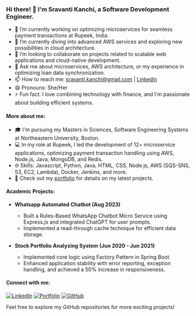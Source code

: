 ### Hi there! 👋 I'm Sravanti Kanchi, a Software Development Engineer.

- 🔭 I’m currently working on optimizing microservices for seamless payment transactions at Rupeek, India.
- 🌱 I’m currently diving into advanced AWS services and exploring new possibilities in cloud architecture.
- 👯 I’m looking to collaborate on projects related to scalable web applications and cloud-native development.
- 💬 Ask me about microservices, AWS architecture, or my experience in optimizing loan data synchronization.
- 📫 How to reach me: [sravanti.kanchi@gmail.com](mailto:sravanti.kanchi@gmail.com) | [LinkedIn](https://www.linkedin.com/in/sravanti-kanchi)
- 😄 Pronouns: She/Her
- ⚡ Fun fact: I love combining technology with finance, and I'm passionate about building efficient systems.

#### More about me:

- 🎓 I'm pursuing my Masters in Sciences, Software Engineering Systems at Northeastern University, Boston.
- 💻 In my role at Rupeek, I led the development of 12+ microservice applications, optimizing payment transaction handling using AWS, Node.js, Java, MongoDB, and Redis.
- 🌐 Skills: Javascript, Python, Java, HTML, CSS, Node.js, AWS (SQS-SNS, S3, EC2, Lambda), Docker, Jenkins, and more.
- 🚀 Check out my [portfolio](YourPortfolioLink) for details on my latest projects.

#### Academic Projects:

- **Whatsapp Automated Chatbot (Aug 2023)**
  - Built a Rules-Based WhatsApp Chatbot Micro Service using Express.js and integrated ChatGPT for user prompts.
  - Implemented a read-through cache technique for efficient data storage.

- **Stock Portfolio Analyzing System (Jun 2020 - Jun 2021)**
  - Implemented core logic using Factory Pattern in Spring Boot.
  - Enhanced application stability with error reporting, exception handling, and achieved a 50% increase in responsiveness.

#### Connect with me:

[![LinkedIn](https://img.shields.io/badge/LinkedIn-Connect-blue)](https://www.linkedin.com/in/sravanti-kanchi)
[![Portfolio](https://img.shields.io/badge/Portfolio-View%20Portfolio-brightgreen)](YourPortfolioLink)
[![GitHub](https://img.shields.io/badge/GitHub-Follow-9cf)](https://github.com/sravanti2300)

Feel free to explore my GitHub repositories for more exciting projects!

